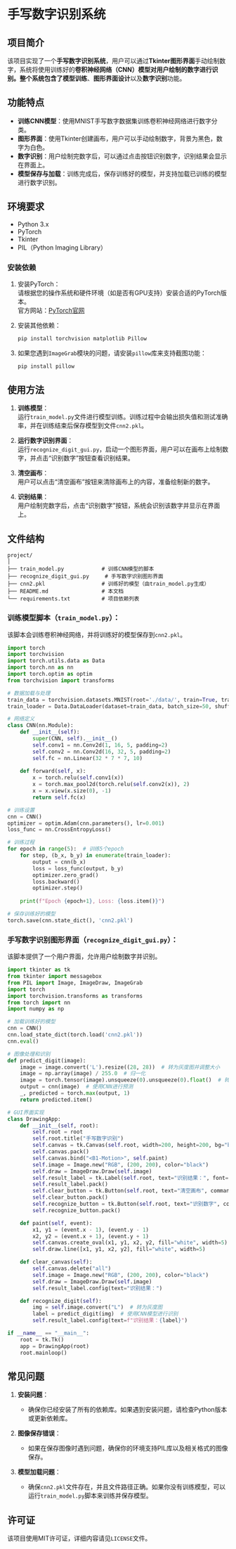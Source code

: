 # 手写数字识别系统

## 项目简介

该项目实现了一个**手写数字识别系统**，用户可以通过**Tkinter图形界面**手动绘制数字，系统将使用训练好的**卷积神经网络（CNN）**模型对用户绘制的数字进行识别。整个系统包含了**模型训练**、**图形界面设计**以及**数字识别**功能。

## 功能特点

- **训练CNN模型**：使用MNIST手写数字数据集训练卷积神经网络进行数字分类。
- **图形界面**：使用Tkinter创建画布，用户可以手动绘制数字，背景为黑色，数字为白色。
- **数字识别**：用户绘制完数字后，可以通过点击按钮识别数字，识别结果会显示在界面上。
- **模型保存与加载**：训练完成后，保存训练好的模型，并支持加载已训练的模型进行数字识别。

## 环境要求

- Python 3.x
- PyTorch
- Tkinter
- PIL（Python Imaging Library）

### 安装依赖

1. 安装PyTorch：  
   请根据您的操作系统和硬件环境（如是否有GPU支持）安装合适的PyTorch版本。  
   官方网站：[PyTorch官网](https://pytorch.org/get-started/locally/)

2. 安装其他依赖：
   ```bash
   pip install torchvision matplotlib Pillow
   ```

3. 如果您遇到`ImageGrab`模块的问题，请安装`pillow`库来支持截图功能：
   ```bash
   pip install pillow
   ```

## 使用方法

1. **训练模型**：  
   运行`train_model.py`文件进行模型训练。训练过程中会输出损失值和测试准确率，并在训练结束后保存模型到文件`cnn2.pkl`。

2. **运行数字识别界面**：  
   运行`recognize_digit_gui.py`，启动一个图形界面，用户可以在画布上绘制数字，并点击“识别数字”按钮查看识别结果。

3. **清空画布**：  
   用户可以点击“清空画布”按钮来清除画布上的内容，准备绘制新的数字。

4. **识别结果**：  
   用户绘制完数字后，点击“识别数字”按钮，系统会识别该数字并显示在界面上。

## 文件结构

```
project/
│
├── train_model.py            # 训练CNN模型的脚本
├── recognize_digit_gui.py     # 手写数字识别图形界面
├── cnn2.pkl                  # 训练好的模型（由train_model.py生成）
├── README.md                 # 本文档
└── requirements.txt          # 项目依赖列表
```

### 训练模型脚本（`train_model.py`）：

该脚本会训练卷积神经网络，并将训练好的模型保存到`cnn2.pkl`。

```python
import torch
import torchvision
import torch.utils.data as Data
import torch.nn as nn
import torch.optim as optim
from torchvision import transforms

# 数据加载与处理
train_data = torchvision.datasets.MNIST(root='./data/', train=True, transform=transforms.ToTensor(), download=True)
train_loader = Data.DataLoader(dataset=train_data, batch_size=50, shuffle=True)

# 网络定义
class CNN(nn.Module):
    def __init__(self):
        super(CNN, self).__init__()
        self.conv1 = nn.Conv2d(1, 16, 5, padding=2)
        self.conv2 = nn.Conv2d(16, 32, 5, padding=2)
        self.fc = nn.Linear(32 * 7 * 7, 10)
        
    def forward(self, x):
        x = torch.relu(self.conv1(x))
        x = torch.max_pool2d(torch.relu(self.conv2(x)), 2)
        x = x.view(x.size(0), -1)
        return self.fc(x)

# 训练设置
cnn = CNN()
optimizer = optim.Adam(cnn.parameters(), lr=0.001)
loss_func = nn.CrossEntropyLoss()

# 训练过程
for epoch in range(5):  # 训练5个epoch
    for step, (b_x, b_y) in enumerate(train_loader):
        output = cnn(b_x)
        loss = loss_func(output, b_y)
        optimizer.zero_grad()
        loss.backward()
        optimizer.step()
        
    print(f"Epoch {epoch+1}, Loss: {loss.item()}")

# 保存训练好的模型
torch.save(cnn.state_dict(), 'cnn2.pkl')
```

### 手写数字识别图形界面（`recognize_digit_gui.py`）：

该脚本提供了一个用户界面，允许用户绘制数字并识别。

```python
import tkinter as tk
from tkinter import messagebox
from PIL import Image, ImageDraw, ImageGrab
import torch
import torchvision.transforms as transforms
from torch import nn
import numpy as np

# 加载训练好的模型
cnn = CNN()
cnn.load_state_dict(torch.load('cnn2.pkl'))
cnn.eval()

# 图像处理和识别
def predict_digit(image):
    image = image.convert('L').resize((28, 28))  # 转为灰度图并调整大小
    image = np.array(image) / 255.0  # 归一化
    image = torch.tensor(image).unsqueeze(0).unsqueeze(0).float()  # 转换为tensor
    output = cnn(image)  # 使用CNN进行预测
    _, predicted = torch.max(output, 1)
    return predicted.item()

# GUI界面实现
class DrawingApp:
    def __init__(self, root):
        self.root = root
        self.root.title("手写数字识别")
        self.canvas = tk.Canvas(self.root, width=200, height=200, bg="black")
        self.canvas.pack()
        self.canvas.bind("<B1-Motion>", self.paint)
        self.image = Image.new("RGB", (200, 200), color="black")
        self.draw = ImageDraw.Draw(self.image)
        self.result_label = tk.Label(self.root, text="识别结果：", font=("Arial", 14))
        self.result_label.pack()
        self.clear_button = tk.Button(self.root, text="清空画布", command=self.clear_canvas)
        self.clear_button.pack()
        self.recognize_button = tk.Button(self.root, text="识别数字", command=self.recognize_digit)
        self.recognize_button.pack()

    def paint(self, event):
        x1, y1 = (event.x - 1), (event.y - 1)
        x2, y2 = (event.x + 1), (event.y + 1)
        self.canvas.create_oval(x1, y1, x2, y2, fill="white", width=5)
        self.draw.line([x1, y1, x2, y2], fill="white", width=5)

    def clear_canvas(self):
        self.canvas.delete("all")
        self.image = Image.new("RGB", (200, 200), color="black")
        self.draw = ImageDraw.Draw(self.image)
        self.result_label.config(text="识别结果：")

    def recognize_digit(self):
        img = self.image.convert("L")  # 转为灰度图
        label = predict_digit(img)  # 使用CNN模型进行识别
        self.result_label.config(text=f"识别结果：{label}")

if __name__ == "__main__":
    root = tk.Tk()
    app = DrawingApp(root)
    root.mainloop()
```

## 常见问题

1. **安装问题**：
   - 确保你已经安装了所有的依赖库。如果遇到安装问题，请检查Python版本或更新依赖库。
   
2. **图像保存错误**：
   - 如果在保存图像时遇到问题，确保你的环境支持PIL库以及相关格式的图像保存。

3. **模型加载问题**：
   - 确保`cnn2.pkl`文件存在，并且文件路径正确。如果你没有训练模型，可以运行`train_model.py`脚本来训练并保存模型。

## 许可证

该项目使用MIT许可证，详细内容请见`LICENSE`文件。
